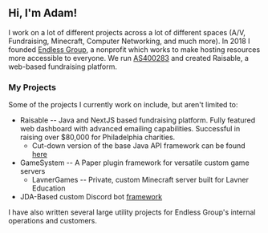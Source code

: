 ## Hi, I'm Adam!
I work on a lot of different projects across a lot of different spaces (A/V, Fundraising, Minecraft, Computer Networking, and much more).
In 2018 I founded [Endless Group](https://endlessgroup.org), a nonprofit which works to make hosting resources more accessible to everyone.
We run [AS400283](https://bgp.he.net/AS400283) and created Raisable, a web-based fundraising platform.

### My Projects
Some of the projects I currently work on include, but aren't limited to:
* Raisable -- Java and NextJS based fundraising platform. Fully featured web dashboard with advanced emailing capabilities. Successful in raising over $80,000 for Philadelphia charities.
  * Cut-down version of the base Java API framework can be found [here](https://github.com/Electromaster232/java-flasklike)
* GameSystem -- A Paper plugin framework for versatile custom game servers
  * LavnerGames -- Private, custom Minecraft server built for Lavner Education
* JDA-Based custom Discord bot [framework](https://github.com/Electromaster232/jda-botbase)

I have also written several large utility projects for Endless Group's internal operations and customers.

